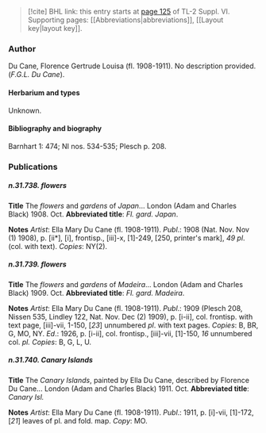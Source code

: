 > [!cite] BHL link: this entry starts at [page 125](https://www.biodiversitylibrary.org/item/103835#page/135/mode/1up) of TL-2 Suppl. VI.
> Supporting pages: [[Abbreviations|abbreviations]], [[Layout key|layout key]].

### Author

Du Cane, Florence Gertrude Louisa (fl. 1908-1911). No description provided. (*F.G.L. Du Cane*).

#### Herbarium and types

Unknown.

#### Bibliography and biography

Barnhart 1: 474; NI nos. 534-535; Plesch p. 208.

### Publications

##### n.31.738. flowers

**Title**
The *flowers* and *gardens* of *Japan*... London (Adam and Charles Black) 1908. Oct.
**Abbreviated title**: *Fl. gard. Japan*.

**Notes**
*Artist*: Ella Mary Du Cane (fl. 1908-1911).
*Publ*.: 1908 (Nat. Nov. Nov (1) 1908), p. \[ii\*\], \[i\], frontisp., \[iii\]-x, \[1\]-249, \[250, printer's mark\], *49 pl*. (col. with text). *Copies*: NY(2).

##### n.31.739. flowers

**Title**
The *flowers* and *gardens* of *Madeira*... London (Adam and Charles Black) 1909. Oct.
**Abbreviated title**: *Fl. gard. Madeira*.

**Notes**
*Artist*: Ella Mary Du Cane (fl. 1908-1911).
*Publ*.: 1909 (Plesch 208, Nissen 535, Lindley 122, Nat. Nov. Dec (2) 1909), p. \[i-ii\], col. frontisp. with text page, \[iii\]-vii, 1-150, \[*23*\] unnumbered *pl*. with text pages. *Copies*: B, BR, G, MO, NY.
*Ed*.: 1926, p. \[i-ii\], col. frontisp., \[iii\]-vii, \[1\]-150, *16* unnumbered col. *pl. Copies*: B, G, L, U.

##### n.31.740. Canary Islands

**Title**
The *Canary Islands*, painted by Ella Du Cane, described by Florence Du Cane... London (Adam and Charles Black) 1911. Oct.
**Abbreviated title**: *Canary Isl.*

**Notes**
*Artist*: Ella Mary Du Cane (fl. 1908-1911).
*Publ*.: 1911, p. \[i\]-vii, \[1\]-172, \[*21*\] leaves of pl. and fold. map. *Copy*: MO.

